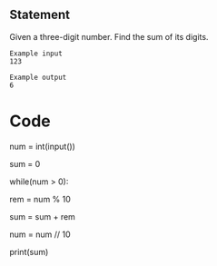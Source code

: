 ## Statement
Given a three-digit number. Find the sum of its digits.

```
Example input
123

Example output
6
```

# Code

num = int(input())

sum = 0

while(num > 0):

  rem = num % 10

  sum = sum + rem

  num = num // 10

print(sum)
